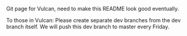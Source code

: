 Git page for Vulcan, need to make this README look good eventually.

To those in Vulcan: Please create separate dev branches from the dev branch itself. We will push this dev branch to master every Friday.
